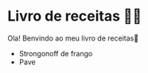 # Livro de receitas :man_cook:

Ola! Benvindo ao meu livro de receitas:wave: 

- Strongonoff de frango
- Pave

